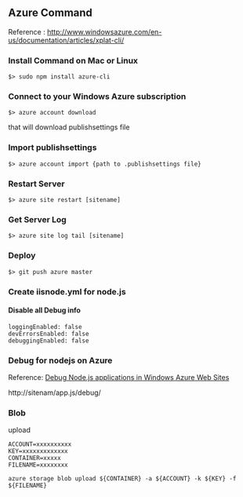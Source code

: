 Azure Command 
---------------------
Reference : http://www.windowsazure.com/en-us/documentation/articles/xplat-cli/

### Install Command on Mac or Linux
```
$> sudo npm install azure-cli
```

### Connect to your Windows Azure subscription
```
$> azure account download 
```
that will download publishsettings file

### Import publishsettings
```
$> azure account import {path to .publishsettings file}
```

### Restart Server 
```
$> azure site restart [sitename]
```


### Get Server Log
```
$> azure site log tail [sitename]
```

### Deploy

```
$> git push azure master
```

### Create iisnode.yml for node.js 

#### Disable all Debug info
```
loggingEnabled: false
devErrorsEnabled: false
debuggingEnabled: false
```

### Debug for nodejs on Azure
Reference: [Debug Node.js applications in Windows Azure Web Sites][1]

http://sitenam/app.js/debug/

### Blob
upload
```
ACCOUNT=xxxxxxxxxx
KEY=xxxxxxxxxxxxx
CONTAINER=xxxxx
FILENAME=xxxxxxxx

azure storage blob upload ${CONTAINER} -a ${ACCOUNT} -k ${KEY} -f ${FILENAME}
```

[1]: http://tomasz.janczuk.org/2013/07/debug-nodejs-applications-in-windows.html
